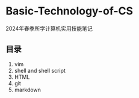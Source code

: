 # Basic-Technology-of-CS
2024年春季所学计算机实用技能笔记
## 目录
1. vim
2. shell and shell script
3. HTML
4. git
5. markdown
